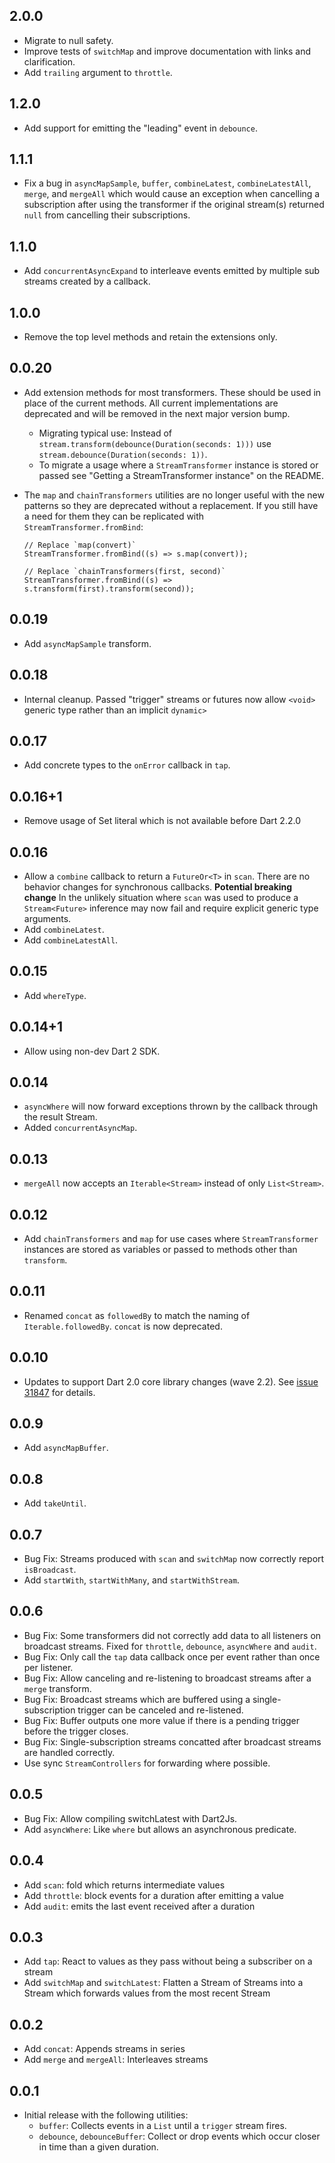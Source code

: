 ## 2.0.0

- Migrate to null safety.
- Improve tests of `switchMap` and improve documentation with links and
  clarification.
- Add `trailing` argument to `throttle`.

## 1.2.0

-  Add support for emitting the "leading" event in `debounce`.

## 1.1.1

-   Fix a bug in `asyncMapSample`, `buffer`, `combineLatest`,
    `combineLatestAll`, `merge`, and `mergeAll` which would cause an exception
    when cancelling a subscription after using the transformer if the original
    stream(s) returned `null` from cancelling their subscriptions.

## 1.1.0

-   Add `concurrentAsyncExpand` to interleave events emitted by multiple sub
    streams created by a callback.

## 1.0.0

-   Remove the top level methods and retain the extensions only.

## 0.0.20

-   Add extension methods for most transformers. These should be used in place
    of the current methods. All current implementations are deprecated and will
    be removed in the next major version bump.
    -   Migrating typical use: Instead of
        `stream.transform(debounce(Duration(seconds: 1)))` use
        `stream.debounce(Duration(seconds: 1))`.
    -   To migrate a usage where a `StreamTransformer` instance is stored or
        passed see "Getting a StreamTransformer instance" on the README.
-   The `map` and `chainTransformers` utilities are no longer useful with the
    new patterns so they are deprecated without a replacement. If you still have
    a need for them they can be replicated with `StreamTransformer.fromBind`:

    ```
    // Replace `map(convert)`
    StreamTransformer.fromBind((s) => s.map(convert));

    // Replace `chainTransformers(first, second)`
    StreamTransformer.fromBind((s) => s.transform(first).transform(second));
    ```

## 0.0.19

- Add `asyncMapSample` transform.

## 0.0.18

- Internal cleanup. Passed "trigger" streams or futures now allow `<void>`
  generic type rather than an implicit `dynamic>`

## 0.0.17

- Add concrete types to the `onError` callback in `tap`.

## 0.0.16+1

- Remove usage of Set literal which is not available before Dart 2.2.0

## 0.0.16

- Allow a `combine` callback to return a `FutureOr<T>` in `scan`. There are no
  behavior changes for synchronous callbacks. **Potential breaking change** In
  the unlikely situation where `scan` was used to produce a `Stream<Future>`
  inference may now fail and require explicit generic type arguments.
- Add `combineLatest`.
- Add `combineLatestAll`.

## 0.0.15

- Add `whereType`.

## 0.0.14+1

- Allow using non-dev Dart 2 SDK.

## 0.0.14

- `asyncWhere` will now forward exceptions thrown by the callback through the
  result Stream.
- Added `concurrentAsyncMap`.

## 0.0.13

- `mergeAll` now accepts an `Iterable<Stream>` instead of only `List<Stream>`.

## 0.0.12

- Add `chainTransformers` and `map` for use cases where `StreamTransformer`
  instances are stored as variables or passed to methods other than `transform`.

## 0.0.11

- Renamed `concat` as `followedBy` to match the naming of `Iterable.followedBy`.
  `concat` is now deprecated.

## 0.0.10

- Updates to support Dart 2.0 core library changes (wave
  2.2). See [issue 31847][sdk#31847] for details.

  [sdk#31847]: https://github.com/dart-lang/sdk/issues/31847

## 0.0.9

- Add `asyncMapBuffer`.

## 0.0.8

- Add `takeUntil`.

## 0.0.7

- Bug Fix: Streams produced with `scan` and `switchMap` now correctly report
  `isBroadcast`.
- Add `startWith`, `startWithMany`, and `startWithStream`.

## 0.0.6

- Bug Fix: Some transformers did not correctly add data to all listeners on
  broadcast streams. Fixed for `throttle`, `debounce`, `asyncWhere` and `audit`.
- Bug Fix: Only call the `tap` data callback once per event rather than once per
  listener.
- Bug Fix: Allow canceling and re-listening to broadcast streams after a
  `merge` transform.
- Bug Fix: Broadcast streams which are buffered using a single-subscription
  trigger can be canceled and re-listened.
- Bug Fix: Buffer outputs one more value if there is a pending trigger before
  the trigger closes.
- Bug Fix: Single-subscription streams concatted after broadcast streams are
  handled correctly.
- Use sync `StreamControllers` for forwarding where possible.

## 0.0.5

- Bug Fix: Allow compiling switchLatest with Dart2Js.
- Add `asyncWhere`: Like `where` but allows an asynchronous predicate.

## 0.0.4
- Add `scan`: fold which returns intermediate values
- Add `throttle`: block events for a duration after emitting a value
- Add `audit`: emits the last event received after a duration

## 0.0.3

- Add `tap`: React to values as they pass without being a subscriber on a stream
- Add `switchMap` and `switchLatest`: Flatten a Stream of Streams into a Stream
  which forwards values from the most recent Stream

## 0.0.2

- Add `concat`: Appends streams in series
- Add `merge` and `mergeAll`: Interleaves streams

## 0.0.1

- Initial release with the following utilities:
  - `buffer`: Collects events in a `List` until a `trigger` stream fires.
  - `debounce`, `debounceBuffer`: Collect or drop events which occur closer in
    time than a given duration.

